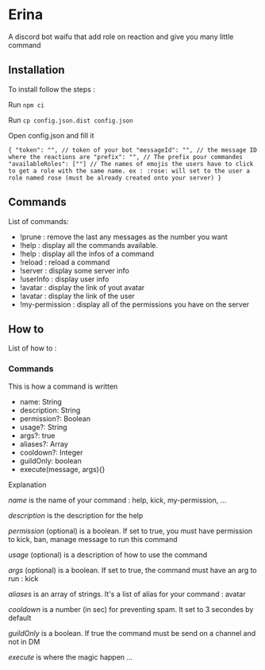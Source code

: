 # Erina

A discord bot waifu that add role on reaction and give you many little command

## Installation

To install follow the steps :

Run `npm ci`

Run `cp config.json.dist config.json`

Open config.json and fill it

`
{
  "token": "", // token of your bot
  "messageId": "", // the message ID where the reactions are
  "prefix": "", // The prefix pour commandes
  "availableRoles": [""] // The names of emojis the users have to click to get a role with the same name. ex : :rose: will set to the user a role named rose (must be already created onto your server)
}
`

## Commands

List of commands:

- !prune <number> : remove the last any messages as the number you want
- !help : display all the commands available.
- !help <command> : display all the infos of a command
- !reload <command> : reload a command
- !server : display some server info
- !userInfo : display user info
- !avatar : display the link of yout avatar
- !avatar <user> : display the link of the user
- !my-permission : display all of the permissions you have on the server

## How to

List of how to :

### Commands

This is how a command is written

- name: String
- description: String
- permission?: Boolean
- usage?: String
- args?: true
- aliases?: Array<string>
- cooldown?: Integer
- guildOnly: boolean
- execute(message, args){}

Explanation

_name_ is the name of your command : help, kick, my-permission, ...

_description_ is the description for the help

_permission_ (optional) is a boolean. If set to true, you must have permission to kick, ban, manage message to run this command

_usage_ (optional) is a description of how to use the command

_args_ (optional) is a boolean. If set to true, the command must have an arg to run : kick

_aliases_ is an array of strings. It's a list of alias for your command : avatar

_cooldown_ is a number (in sec) for preventing spam. It set to 3 secondes by default

_guildOnly_ is a boolean. If true the command must be send on a channel and not in DM

_execute_ is where the magic happen ...
